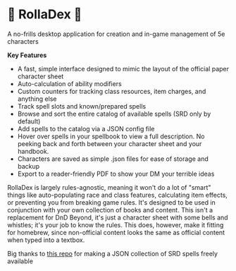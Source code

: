 # 🎲 RollaDex 🎲
A no-frills desktop application for creation and in-game management of 5e characters

**Key Features**
- A fast, simple interface designed to mimic the layout of the official paper character sheet
- Auto-calculation of ability modifiers
- Custom counters for tracking class resources, item charges, and anything else
- Track spell slots and known/prepared spells
- Browse and sort the entire catalog of available spells (SRD only by default)
- Add spells to the catalog via a JSON config file
- Hover over spells in your spellbook to view a full description.  No peeking back and forth between your character sheet and your handbook.
- Characters are saved as simple .json files for ease of storage and backup
- Export to a reader-friendly PDF to show your DM your terrible ideas

RollaDex is largely rules-agnostic, meaning it won't do a lot of "smart" things like auto-populating race and class features, calculating item effects, or preventing you from breaking game rules.  It's designed to be used in conjunction with your own collection of books and content.  This isn't a replacement for DnD Beyond, it's just a character sheet with some bells and whistles; it's your job to know the rules.  This does, however, make it fitting for homebrew, since non-official content looks the same as official content when typed into a textbox.

Big thanks to [this repo](https://github.com/vorpalhex/srd_spells) for making a JSON collection of SRD spells freely available